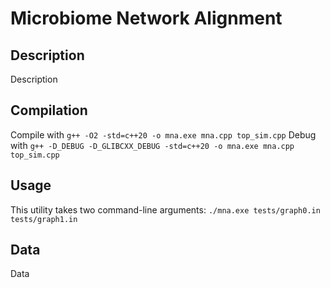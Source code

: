 # Microbiome Network Alignment

## Description

Description

## Compilation

Compile with `g++ -O2 -std=c++20 -o mna.exe mna.cpp top_sim.cpp`
Debug with `g++ -D_DEBUG -D_GLIBCXX_DEBUG -std=c++20 -o mna.exe mna.cpp top_sim.cpp`

## Usage

This utility takes two command-line arguments: `./mna.exe tests/graph0.in tests/graph1.in`

## Data

Data
